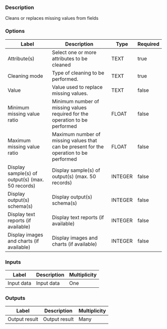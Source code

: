 ###  Description
Cleans or replaces missing values from fields
###  Options
| Label | Description | Type | Required |
|---|---|---|---|
| Attribute(s) | Select one or more attributes to be cleaned | TEXT | true |
| Cleaning mode | Type of cleaning to be performed. | TEXT | true |
| Value | Value used to replace missing values. | TEXT | false |
| Minimum missing value ratio | Minimum number of missing values required for the operation to be performed | FLOAT | false |
| Maximum missing value ratio | Maximum number of missing values that can be present for the operation to be performed | FLOAT | false |
| Display sample(s) of output(s) (max. 50 records) | Display sample(s) of output(s) (max. 50 records) | INTEGER | false |
| Display output(s) schema(s) | Display output(s) schema(s) | INTEGER | false |
| Display text reports (if available) | Display text reports (if available) | INTEGER | false |
| Display images and charts (if available) | Display images and charts (if available) | INTEGER | false |
###  Inputs
| Label | Description | Multiplicity |
|---|---|---|
| Input data | Input data | One |
###  Outputs
| Label | Description | Multiplicity |
|---|---|---|
| Output result | Output result | Many |
